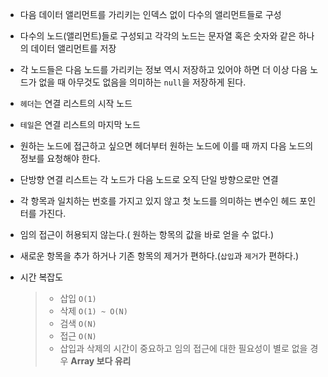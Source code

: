 - 다음 데이터 앨리먼트를 가리키는 인덱스 없이 다수의 앨리먼트들로 구성
- 다수의 노드(앨리먼트)들로 구성되고 각각의 노드는 문자열 혹은 숫자와 같은 하나의 데이터 앨리먼트를 저장
- 각 노드들은 다음 노드를 가리키는 정보 역시 저장하고 있어야 하면 더 이상 다음 노드가 없을 때 아무것도 없음을 의미하는 `null`을 저장하게 된다.
- `헤더`는 연결 리스트의 시작 노드
- `테일`은 연결 리스트의 마지막 노드
- 원하는 노드에 접근하고 싶으면 헤더부터 원하는 노드에 이를 때 까지 다음 노드의 정보를 요청해야 한다.
- 단방향 연결 리스트는 각 노드가 다음 노드로 오직 단일 방향으로만 연결
- 각 항목과 일치하는 번호를 가지고 있지 않고 첫 노드를 의미하는 변수인 헤드 포인터를 가진다.
- 임의 접근이 허용되지 않는다.( 원하는 항목의 값을 바로 얻을 수 없다.)
- 새로운 항목을 추가 하거나 기존 항목의 제거가 편하다.(`삽입`과 `제거`가 편하다.)
- 시간 복잡도

  > - 삽입 `O(1)`
  > - 삭제 `O(1) ~ O(N)`
  > - 검색 `O(N)`
  > - 접근 `O(N)`
  > - 삽입과 삭제의 시간이 중요하고 임의 접근에 대한 필요성이 별로 없을 경우 <strong>Array 보다 유리</strong>
